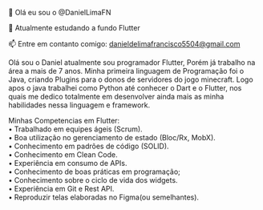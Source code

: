 <p class="has-line-data" data-line-start="0" data-line-end="1">👋 Olá eu sou o @DanielLimaFN</p>
<p class="has-line-data" data-line-start="2" data-line-end="3">🌱 Atualmente estudando a fundo Flutter</p>
<p class="has-line-data" data-line-start="4" data-line-end="5">📫 Entre em contanto comigo: <a href="mailto:danieldelimafrancisco5504@gmail.com">danieldelimafrancisco5504@gmail.com</a></p>
<p class="has-line-data" data-line-start="6" data-line-end="7">Olá sou o Daniel atualmente sou programador Flutter, Porém já trabalho na área a mais de 7 anos. Minha primeira linguagem de Programação foi o Java, criando Plugins para o donos de servidores do jogo minecraft. Logo apos o java trabalhei como Python até conhecer o Dart e o Flutter, nos quais me dedico totalmente em desenvolver ainda mais as minha habilidades nessa linguagem e framework.</p>
<p class="has-line-data" data-line-start="8" data-line-end="18">Minhas Competencias em Flutter:<br>
•  Trabalhado em equipes ágeis (Scrum).<br>
•  Boa utilização no gerenciamento de estado (Bloc/Rx, MobX).<br>
•  Conhecimento em padrões de código (SOLID).<br>
•  Conhecimento em Clean Code.<br>
•  Experiência em consumo de APIs.<br>
•  Conhecimento de boas práticas em programação;<br>
•  Conhecimento sobre o ciclo de vida dos widgets.<br>
•  Experiência em Git e Rest API.<br>
•  Reproduzir telas elaboradas no Figma(ou semelhantes).</p>
